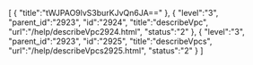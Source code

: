 [
	{
		"title":"tWJPAO9lvS3burKJvQn6JA=="
	},
	{
		"level":"3",
		"parent_id":"2923",
		"id":"2924",
		"title":"describeVpc",
		"url":"/help/describeVpc2924.html",
		"status":"2"
	},
	{
		"level":"3",
		"parent_id":"2923",
		"id":"2925",
		"title":"describeVpcs",
		"url":"/help/describeVpcs2925.html",
		"status":"2"
	}
]